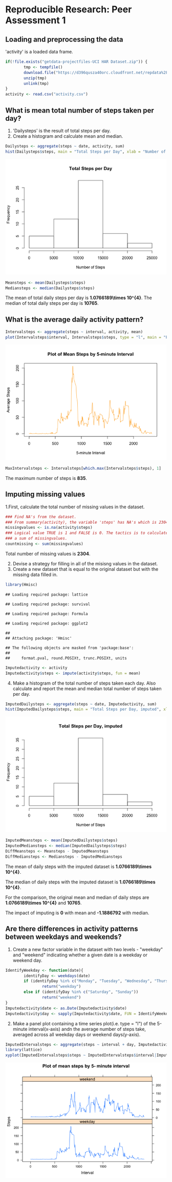 # Reproducible Research: Peer Assessment 1


## Loading and preprocessing the data
'activity' is a loaded data frame.


```r
if(!file.exists("getdata-projectfiles-UCI HAR Dataset.zip")) {
        tmp <- tempfile()
        download.file("https://d396qusza40orc.cloudfront.net/repdata%2Fdata%2Factivity.zip", tmp)
        unzip(tmp)
        unlink(tmp)
}
activity <- read.csv("activity.csv")
```

## What is mean total number of steps taken per day?
1. 'Dailysteps' is the result of total steps per day.
2. Create a histogram and calculate mean and median.

```r
Dailysteps <- aggregate(steps ~ date, activity, sum)
hist(Dailysteps$steps, main = "Total Steps per Day", xlab = "Number of Steps")
```

![](PA1_template_files/figure-html/TotalSteps-1.png)<!-- -->

```r
Meansteps <- mean(Dailysteps$steps)
Mediansteps <- median(Dailysteps$steps)
```
The mean of total daily steps per day is **1.0766189\times 10^{4}**.
The median of total daily steps per day is **10765**.

## What is the average daily activity pattern?


```r
Intervalsteps <- aggregate(steps ~ interval, activity, mean)
plot(Intervalsteps$interval, Intervalsteps$steps, type = "l", main = "Plot of Mean Steps by 5-minute Interval", xlab = "5-minute Interval", ylab = "Average Steps", col = "orange")
```

![](PA1_template_files/figure-html/ActivityPattern-1.png)<!-- -->

```r
MaxIntervalsteps <- Intervalsteps[which.max(Intervalsteps$steps), 1]
```
The maximum number of steps is **835**.

## Imputing missing values
1.First, calculate the total number of missing values in the dataset.

```r
### Find NA's from the dataset.
### From summary(activity), the variable 'steps' has NA's which is 2304.
missingvalues <- is.na(activity$steps)
### Logical value TRUE is 1 and FALSE is 0. The tactics is to calculate
### a sum of missingvalues.
countmissing <- sum(missingvalues)
```
Total number of missing values is **2304**.

2. Devise a strategy for filling in all of the misisng values in the dataset.
3. Create a new dataset that is equal to the original dataset but with the missing data filled in.

```r
library(Hmisc)
```

```
## Loading required package: lattice
```

```
## Loading required package: survival
```

```
## Loading required package: Formula
```

```
## Loading required package: ggplot2
```

```
## 
## Attaching package: 'Hmisc'
```

```
## The following objects are masked from 'package:base':
## 
##     format.pval, round.POSIXt, trunc.POSIXt, units
```

```r
Imputedactivity <- activity
Imputedactivity$steps <- impute(activity$steps, fun = mean)
```

4. Make a histogram of the total number of steps taken each day. Also calculate and report the mean and median total number of steps taken per day.

```r
ImputedDailysteps <- aggregate(steps ~ date, Imputedactivity, sum)
hist(ImputedDailysteps$steps, main = "Total Steps per Day, imputed", xlab = "Number of Steps")
```

![](PA1_template_files/figure-html/NewMeanMedian-1.png)<!-- -->

```r
ImputedMeansteps <- mean(ImputedDailysteps$steps)
ImputedMediansteps <- median(ImputedDailysteps$steps)
DiffMeansteps <- Meansteps - ImputedMeansteps
DiffMediansteps <- Mediansteps - ImputedMediansteps
```
The mean of daily steps with the imputed dataset is **1.0766189\times 10^{4}**.

The median of daily steps with the imputed dataset is **1.0766189\times 10^{4}**.

For the comparison, the original mean and median of daily steps are **1.0766189\times 10^{4}** and **10765**.

The impact of imputing is **0** with mean and **-1.1886792** with median.

## Are there differences in activity patterns between weekdays and weekends?
1. Create a new factor variable in the dataset with two levels - "weekday" and "weekend" indicating whether a given date is a weekday or weekend day.

```r
IdentifyWeekday <- function(date){
        identifyDay <- weekdays(date)
        if (identifyDay %in% c("Monday", "Tuesday", "Wednesday", "Thursday", "Friday"))
                return("weekday")
        else if (identifyDay %in% c("Saturday", "Sunday"))
                return("weekend")
}
Imputedactivity$date <- as.Date(Imputedactivity$date)
Imputedactivity$day <- sapply(Imputedactivity$date, FUN = IdentifyWeekday)
```

2. Make a panel plot containing a time series plot(i.e. type = "l") of the 5-minute interval(x-axis) andn the average number of steps take, averaged across all weekday days or weekend days(y-axis).

```r
ImputedIntervalsteps <- aggregate(steps ~ interval + day, Imputedactivity, mean)
library(lattice)
xyplot(ImputedIntervalsteps$steps ~ ImputedIntervalsteps$interval|ImputedIntervalsteps$day, main = "Plot of mean steps by 5- minute interval", xlab = "Interval", ylab = "Steps", layout = c(1, 2), type = "l")
```

![](PA1_template_files/figure-html/newMakePlot-1.png)<!-- -->
                          
